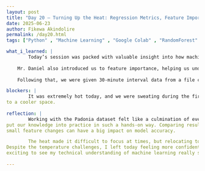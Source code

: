 ```yaml
---
layout: post
title: "Day 20 – Turning Up the Heat: Regression Metrics, Feature Importance, & Real-World Practice"
date: 2025-06-23
author: Fikewa Akindolire
permalink: /day20.html
tags: ["Python" , "Machine Learning" , "Google Colab" , "RandomForest" , "Gradient Boosting" , "R2Score" , "Feature Importance"]

what_i_learned: |
        Today’s session was packed with valuable insight into how machine learning models are evaluated and improved. We began the day in the lecturehall with our secondary graduate mentor, Mr. Daniel, who led us through an engaging discussion on classification evaluation metrics and their importance in assessing model performance. We then transitioned into learning about regression machine learning metrics, such as Mean Absolute Error (MAE), Mean Squared Error (MSE), Root Mean Squared Error (RMSE), and R² (coefficient of determination)—each offering a unique perspective on model accuracy.
    
    Mr. Daniel also introduced us to feature importance, helping us understand how different variables contribute to predicting PM2.5 levels. This gave me a better grasp on how to prioritize data when building models.
  
    Following that, we were given 30-minute interval data from a file called Padonia, which included four years’ worth of information. Using everything we’ve learned so far in the program, we processed, cleaned, trained, and tested the data. We even experimented with different feature combinations in hopes of maximizing our R² score.

blockers: |
        It was extremely hot today, and we were sweating during the first half of the session, which made it hard to concentrate until we relocated 
to a cooler space. 
  
reflection: |
        Working with the Padonia dataset felt like a culmination of everything we’ve been building toward these past few weeks. It was empowering to
put our knowledge into practice in such a hands-on way. Comparing results and performance metrics with my peers helped me realize how even 
small feature changes can have a big impact on model accuracy.

        The heat made it difficult to focus at times, but relocating to the business building allowed us to push through and be productive.
Despite the temperature challenges, I left today feeling more confident in my ability to evaluate and improve regression models. It’s
exciting to see my technical understanding of machine learning really start to click.
  
---
```

